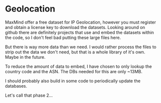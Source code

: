 # Geolocation

MaxMind offer a free dataset for IP Geolocation, however you must register
and obtain a license key to download the datasets. Looking around on github
there are definitely projects that use and embed the datasets within the
code, so I don't feel bad putting these large files here.

But there is way more data than we need. I would rather process the files to
strip out the data we don't need, but that is a whole library of it's own.
Maybe in the future.

To reduce the amount of data to embed, I have chosen to only lookup the country
code and the ASN. The DBs needed for this are only ~13MB.

I should probably also build in some code to periodically update the databases.

Let's call that phase 2...
